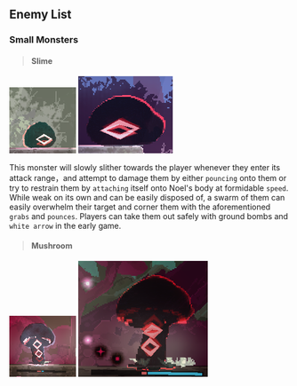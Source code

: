 ## Enemy List

### Small Monsters

>#### Slime

![slime1](../../../assets/images/wiki/map/enemy_list/slime1.png)
![slime2](../../../assets/images/wiki/map/enemy_list/slime2.png)

This monster will slowly slither towards the player whenever they enter its attack range，and attempt to damage them by either `pouncing` onto them or try to restrain them by `attaching` itself onto Noel's body at formidable `speed`. While weak on its own and can be easily disposed of, a swarm of them can easily overwhelm their target and corner them with the aforementioned `grabs` and `pounces`. Players can take them out safely with ground bombs and `white arrow` in the early game.

>#### Mushroom

![kinoko1](../../../assets/images/wiki/map/enemy_list/kinoko1.png)
![kinoko2](../../../assets/images/wiki/map/enemy_list/kinoko2.png)
